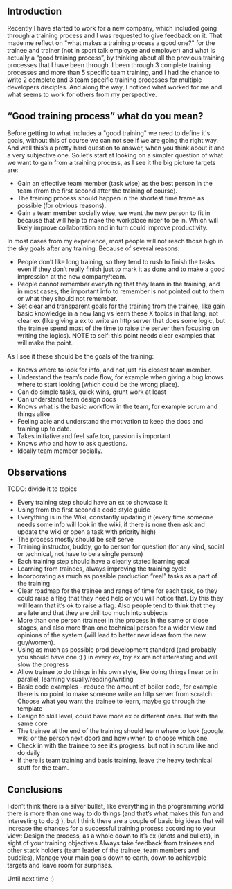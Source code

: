 Introduction
------------
Recently I have started to work for a new company, which included going through a training process and I was requested to give feedback on it. That made me reflect on "what makes a training process a good one?" for the trainee and trainer (not in sport talk employee and employer) and what is actually a “good training process”, by thinking about all the previous training processes that I have been through.
I been through 3 complete training processes and more than 5 specific team training, and I had the chance to write 2 complete and 3 team specific training processes for multiple developers disciples. And along the way, I noticed what worked for me and what seems to work for others from my perspective.

“Good training process” what do you mean?
-----------------------------------------
Before getting to what includes a "good training" we need to define it's goals, without this of course we can not see if we are going the right way.
And well this’s a pretty hard question to answer, when you think about it and a very subjective one. So let’s start at looking on a simpler question of what we want to gain from a training process, as I see it the big picture targets are:
* Gain an effective team member (task wise) as the best person in the team (from the first second after the training of course).
* The training process should happen in the shortest time frame as possible (for obvious reasons).
* Gain a team member socially wise, we want the new person to fit in because that will help to make the workplace nicer to be in. Which will likely improve collaboration and in turn could improve productivity.

In most cases from my experience, most people will not reach those high in the sky goals after any training. Because of several reasons:
* People don’t like long training, so they tend to rush to finish the tasks even if they don’t really finish just to mark it as done and to make a good impression at the new company/team.
* People cannot remember everything that they learn in the training, and in most cases, the important info to remember is not pointed out to them or what they should not remember.
* Set clear and transparent goals for the training from the trainee, like gain basic knowledge in a new lang vs learn these X topics in that lang, not clear ex (like giving a ex to write an http server that does some logic, but the trainee spend most of the time to raise the server then focusing on writing the logics). NOTE to self: this point needs clear examples that will make the point.

As I see it these should be the goals of the training:
* Knows where to look for info, and not just his closest team member.
* Understand the team’s code flow, for example when giving a bug knows where to start looking (which could be the wrong place).
* Can do simple tasks, quick wins, grunt work at least
* Can understand team design docs
* Knows what is the basic workflow in the team, for example scrum and things alike
* Feeling able and understand the motivation to keep the docs and training up to date.
* Takes initiative and feel safe too, passion is important
* Knows who and how to ask questions.
* Ideally team member socially.

Observations
------------
TODO: divide it to topics
* Every training step should have an ex to showcase it
* Using from the first second a code style guide
* Everything is in the Wiki, constantly updating it (every time someone needs some info will look in the wiki, if there is none then ask and update the wiki or open a task with priority high)
* The process mostly should be self serve
* Training instructor, buddy, go to person for question (for any kind, social or technical, not have to be a single person)
* Each training step should have a clearly stated learning goal
* Learning from trainees, always improving the training cycle
* Incorporating as much as possible production “real” tasks as a part of the training
* Clear roadmap for the trainee and range of time for each task, so they could raise a flag that they need help or you will notice that. By this they will learn that it’s ok to raise a flag. Also people tend to think that they are late and that they are drill too much into subjects
* More than one person (trainee) in the process in the same or close stages, and also more than one technical person for a wider view and opinions of the system (will lead to better new ideas from the new guy/women).
* Using as much as possible prod development standard (and probably you should have one :) ) in every ex, toy ex are not interesting and will slow the progress
* Allow trainee to do things in his own style, like doing things linear or in parallel, learning visually/reading/writing
* Basic code examples - reduce the amount of boiler code, for example there is no point to make someone write an http server from scratch. Choose what you want the trainee to learn, maybe go through the template
* Design to skill level, could have more ex or different ones. But with the same core
* The trainee at the end of the training should learn where to look (google, wiki or the person next door) and how+when to choose which one.
* Check in with the trainee to see it’s progress, but not in scrum like and do daily
* If there is team training and basis training, leave the heavy technical stuff for the team.

Conclusions
-----------
I don’t think there is a silver bullet, like everything in the programming world there is more than one way to do things (and that’s what makes this fun and interesting to do :) ), but I think there are a couple of basic big ideas that will increase the chances for a successful training process according to your view:
Design the process, as a whole down to it’s ex (knots and bullets), in sight of your training objectives
Always take feedback from trainees and other stack holders (team leader of the trainee, team members and buddies),
Manage your main goals down to earth, down to achievable targets and leave room for surprises.

Until next time :)
